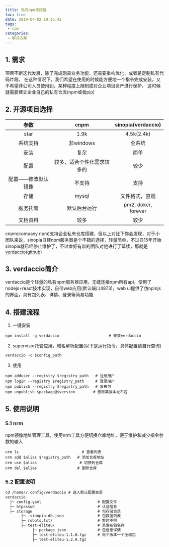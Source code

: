```yaml
---
title: 私有npm库搭建
toc: true
date: 2019-04-02 19:15:42
tags:
 - npm
categories:
 - 解决方案
---
```

## 1. 需求
项目不断迭代发展，除了完成刚需业务功能，还需要重构优化、或者是定制私有代码片段。
在这种情况下，我们希望在使用的时候能方便地一个指令完成安装，又不希望非公司人员使用到，某种程度上限制或对企业项目资产进行保护，
这时候就需要建立企业自己的私有仓库(npm或者pip)

## 2. 开源项目选择
|参数|cnpm|sinopia(verdaccio)|
|:---:|:---:|:---:|
|star|1.9k|4.5k(2.4k)|
|系统支持|非windows|全系统|
|安装|复杂|简单|
|配置|较多，适合个性化需求较多的|较少|
|配置——修改默认镜像|不支持|支持|
|存储|mysql|文件格式，直观|
|服务托管|默认后台运行|pm2, doker, forever|
|文档资料|较多|较少|
cnpm(company npm)支持企业私有仓库搭建，但以上对比下你会发现，对于小团队来说，sinopia自建npm服务器是个不错的选择，轻量简单，不过自15年开始sinopia就已经停止维护了，不过幸好有新的团队对他进行了延续，那就是[verdaccio](http://www.verdaccio.org)([github](https://github.com/verdaccio/verdaccio))

## 3. verdaccio简介
verdaccio是个轻量的私有npm服务器应用，无缝连接npm所有api，使用了nodejs+react技术实现，自带web应用(默认端口4873)，web ui提供了仿npmjs的界面，具有包列表、详情、登录等简易功能

## 4. 搭建流程
1. 一键安装
```shell
npm install -g verdaccio                      # 安装verdaccio
```
2. supervisor托管应用，域名解析配置(以下是运行指令，具体配置请自行查询)
```shell
verdaccio -c $config_path
```
3. 使用
```shell
npm adduser --registry $registry_path   # 注册用户
npm login --registry $registry_path     # 登录用户
npm publish --registry $registry_path   # 发布包
npm unpublish $package@$version        # 删除某版本发布包

```

## 5. 使用说明
### 5.1 nrm
npm镜像地址管理工具，使用nrm工具方便切换仓库地址，便于维护和减少指令参数的输入
```shell
nrm ls                            # 查看列表
nrm add $alias $registry_path   # 添加仓库地址
nrm use $alias                   # 切换到仓库
nrm del $alias                  # 删除仓库
```

### 5.2 配置说明

```html
cd /home//.config/verdaccio # 进入默认配置目录
verdaccio
  ├─ config.yaml                         # 配置文件
  ├─ htpasswd                            # 认证信息
  ├─ storage                             # 包存储目录
       ├─ .sinopia-db.json               # 包数据列表
       ├─ robots.txt/                    # 暂时不明
       ├─ test-eliteu/                   # 某发布包名称
            ├─ package.json              # 包信息详情
            ├─ test-eliteu-1.1.0.tgz     # 每个版本一个压缩包
            ├─ test-eliteu-1.2.0.tgz
```

